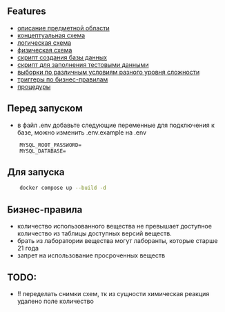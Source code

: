 ## Features
- [описание предметной области](description_subject_area.pdf)
- [концептуальная схема](diagrams/conceptual.pdf)
- [логическая схема](diagrams/logical.pdf)
- [физическая схема](diagrams/physical.pdf)
- [скрипт создания базы данных](scrypts/create.sql)
- [скрипт для заполнения тестовыми данными](scrypts/insert.sql)
- [выборки по различным условиям разного уровня сложности](scrypts/select.sql)
- [триггеры по бизнес-правилам](scrypts/triggers.sql)
- [процедуры](scrypts/procedures.sql)

## Перед запуском
- в файл .env добавьте следующие переменные для подключения к базе, можно изменить .env.example на .env
```
    MYSQL_ROOT_PASSWORD=
    MYSQL_DATABASE=
```

## Для запуска
```bash
    docker compose up --build -d
```

## Бизнес-правила
- количество использованного вещества не превышает доступное количество из таблицы доступных версий веществ.
- брать из лаборатории вещества могут лаборанты, которые старше 21 года
- запрет на использование просроченных веществ

## TODO:
- !! переделать снимки схем, тк из сущности химическая реакция удалено поле количество
